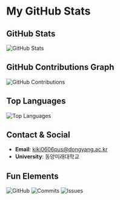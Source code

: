 # My GitHub Stats

## GitHub Stats
![GitHub Stats](https://github-readme-stats.vercel.app/api?username=your-username&show_icons=true&theme=radical)

## GitHub Contributions Graph
![GitHub Contributions](https://github-readme-streak-stats.herokuapp.com/?user=your-username&theme=radical)

## Top Languages
![Top Languages](https://github-readme-stats.vercel.app/api/top-langs/?username=your-username&layout=compact&theme=radical)

## Contact & Social
- **Email**: [kiki0606pus@dongyang.ac.kr](mailto:kiki0606pus@dongyang.ac.kr)
- **University**: 동양미래대학교

## Fun Elements
![GitHub](https://img.shields.io/badge/GitHub-%40your-username-blue)
![Commits](https://img.shields.io/badge/Commits-58-green)
![Issues](https://img.shields.io/badge/Issues-2-yellow)
